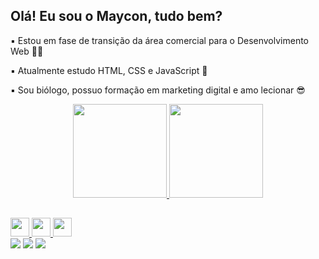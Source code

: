 ## Olá! Eu sou o Maycon,  tudo bem? 

▪ Estou em fase de transição da área comercial para o Desenvolvimento Web 👨‍💻<br>

▪ Atualmente estudo HTML, CSS e JavaScript 📕 <br>  

▪ Sou biólogo, possuo formação em marketing digital e amo lecionar  😎

<div align="center">
  <a href="https://github.com/MayconSoares/">
  <img height="150em" src="https://github-readme-stats.vercel.app/api?username=MayconSoares&show_icons=true&theme=dark&include_all_commits=true&count_private=true"/>
  <img height="150em" src="https://github-readme-stats.vercel.app/api/top-langs/?username=MayconSoares&layout=compact&langs_count=7&theme=dark"/>
</div>
  
  ##
  <img height="30em" src="https://cdn.jsdelivr.net/gh/devicons/devicon/icons/javascript/javascript-original.svg" />
  <img height="30em" src="https://cdn.jsdelivr.net/gh/devicons/devicon/icons/html5/html5-original.svg" />
  <img height="30em" src="https://cdn.jsdelivr.net/gh/devicons/devicon/icons/css3/css3-original.svg" />
  
<div>
   <a href="https://www.instagram.com/mayconsoares/" target="_blank"><img src="https://img.shields.io/badge/-Instagram-%23E4405F?style=for-the-badge&logo=instagram&logoColor=white" target="_blank"></a>
 	<a href = "maycon.soares.bio@gmail.com"><img src="https://img.shields.io/badge/-Gmail-%23333?style=for-the-badge&logo=gmail&logoColor=white" target="_blank"></a>
  <a href="https://www.linkedin.com/in/maycon-soares-33235280/" target="_blank"><img src="https://img.shields.io/badge/-LinkedIn-%230077B5?style=for-the-badge&logo=linkedin&logoColor=white" target="_blank"></a> 


